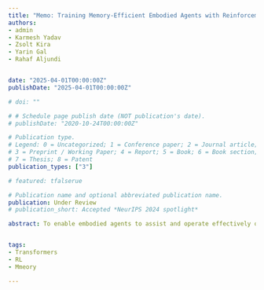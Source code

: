 ```yaml
---
title: "Memo: Training Memory-Efficient Embodied Agents with Reinforcement Learning"
authors:
- admin
- Karmesh Yadav
- Zsolt Kira
- Yarin Gal
- Rahaf Aljundi


date: "2025-04-01T00:00:00Z"
publishDate: "2025-04-01T00:00:00Z"

# doi: ""

# # Schedule page publish date (NOT publication's date).
# publishDate: "2020-10-24T00:00:00Z"

# Publication type.
# Legend: 0 = Uncategorized; 1 = Conference paper; 2 = Journal article;
# 3 = Preprint / Working Paper; 4 = Report; 5 = Book; 6 = Book section;
# 7 = Thesis; 8 = Patent
publication_types: ["3"]

# featured: tfalserue

# Publication name and optional abbreviated publication name.
publication: Under Review
# publication_short: Accepted *NeurIPS 2024 spotlight*

abstract: To enable embodied agents to assist and operate effectively over extended timeframes, it is crucial to develop models capable of forming and accessing memories to remain contextualized in an environment. In the current paradigm of training transformer-based policies for embodied sequential decision-making tasks, visual inputs often overwhelm the context limits of transformers, while humans can maintain and utilize a lifetime of experience compressed as memories.Significant compression of raw experience is possible in principle, as large portions of information are irrelevant and can be abstracted and compressed. However, existing approaches predominantly focus on either recurrent models with fixed-size memory or transformers with full-context reliance. In this work, we propose Memo, a transformer-based architecture and training recipe for reinforcement learning on memory-intensive, long-horizon tasks. Memo incorporates the creation and retrieval of memory by interleaving periodic summarization tokens with the input-output of a model during training. We demonstrate Memo's effectiveness on a grid-world meta-reinforcement learning benchmark and a multi-object navigation task in photo-realistic indoor settings. Memo outperforms naive long-context transformer baselines while being more compute - and storage - efficient.  Additionally, Memo generalizes better to longer contexts at inference time and remains robust in streaming settings, where historical context must be truncated to fit inference constraints.


tags:
- Transformers
- RL
- Mmeory

---
```


